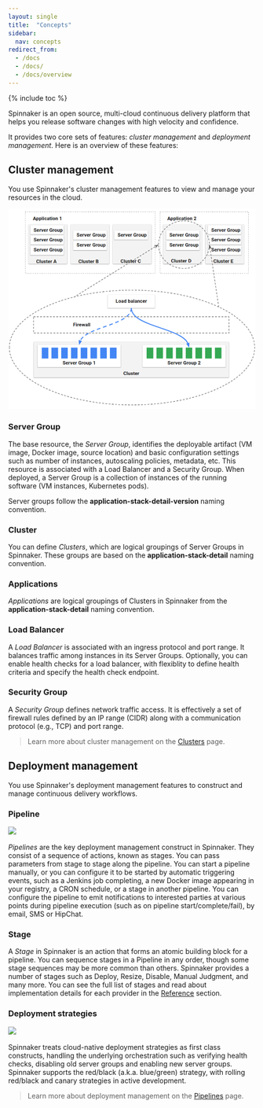 ```yaml
---
layout: single
title:  "Concepts"
sidebar:
  nav: concepts
redirect_from: 
  - /docs
  - /docs/
  - /docs/overview
---
```


{% include toc %}

Spinnaker is an open source, multi-cloud continuous delivery platform that helps you release software changes with high velocity and confidence.

It provides two core sets of features: *cluster management* and *deployment management*. Here is an overview of these features:

## Cluster management

You use Spinnaker's cluster management features to view and manage your resources in the cloud.

![](clusters.png)

### Server Group

The base resource, the *Server Group*, identifies the deployable artifact (VM image, Docker image, source location) and basic configuration settings such as number of instances, autoscaling policies, metadata, etc. This resource is associated with a Load Balancer and a Security Group. When deployed, a Server Group is a collection of instances of the running software (VM instances, Kubernetes pods).

Server groups follow the **application-stack-detail-version** naming convention.

### Cluster

You can define *Clusters*, which are logical groupings of Server Groups in Spinnaker. These 
groups are based on the **application-stack-detail** naming convention.

### Applications

*Applications* are logical groupings of Clusters in Spinnaker from the **application-stack-detail**
 naming convention.

### Load Balancer

A *Load Balancer* is associated with an ingress protocol and port range. It balances traffic among instances in its Server Groups. Optionally, you can enable health checks for a load balancer, with flexiblity to define health criteria and specify the health check endpoint.

### Security Group

A *Security Group* defines network traffic access. It is effectively a set of firewall rules defined by an IP range (CIDR) along with a communication protocol (e.g., TCP) and port range.

> Learn more about cluster management on the [Clusters](/concepts/clusters/) page.

## Deployment management

You use Spinnaker's deployment management features to construct and manage continuous delivery workflows. 

### Pipeline

![](pipelines.png)

*Pipelines* are the key deployment management construct in Spinnaker. They consist of a sequence of actions, known as stages. You can pass parameters from stage to stage along the pipeline. You can start a pipeline manually, or you can configure it to be started by automatic triggering events, such as a Jenkins job completing, a new Docker image appearing in your registry, a CRON schedule, or a stage in another pipeline. You can configure the pipeline to emit notifications to interested parties at various points during pipeline execution (such as on pipeline start/complete/fail), by email, SMS or HipChat.

### Stage

A *Stage* in Spinnaker is an action that forms an atomic building block for a pipeline. You can sequence stages in a Pipeline in any order, though some stage sequences may be more common than others. Spinnaker provides a number of stages such as Deploy, Resize, Disable, Manual Judgment, and many more. You can see the full list of stages and read about implementation details for each provider in the [Reference](/reference/providers) section.

### Deployment strategies

![](deployment-strategies.png)

Spinnaker treats cloud-native deployment strategies as first class constructs, handling the underlying orchestration such as verifying health checks, disabling old server groups and enabling new server groups. Spinnaker supports the red/black (a.k.a. blue/green) strategy, with rolling red/black and canary strategies in active development.

> Learn more about deployment management on the [Pipelines](/concepts/pipelines/) page.

